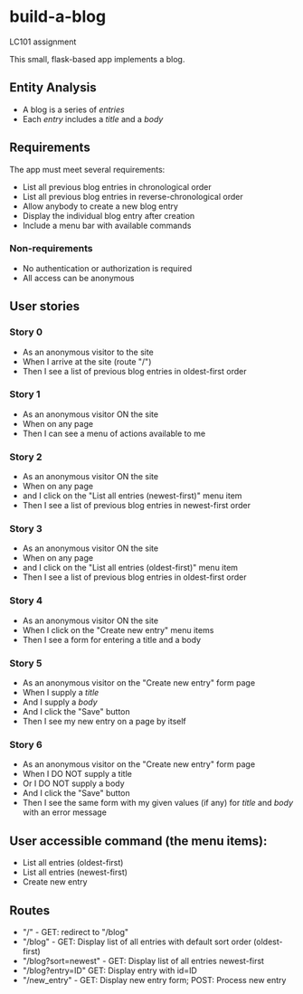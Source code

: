 # build-a-blog
LC101 assignment

This small, flask-based app implements a blog.

## Entity Analysis

* A blog is a series of _entries_
* Each _entry_ includes a _title_ and a _body_

## Requirements

The app must meet several requirements:

* List all previous blog entries in chronological order
* List all previous blog entries in reverse-chronological order
* Allow anybody to create a new blog entry
* Display the individual blog entry after creation
* Include a menu bar with available commands

### Non-requirements

* No authentication or authorization is required
* All access can be anonymous

## User stories

### Story 0
* As an anonymous visitor to the site
* When I arrive at the site (route "/")
* Then I see a list of previous blog entries in oldest-first order

### Story 1
* As an anonymous visitor ON the site
* When on any page
* Then I can see a menu of actions available to me

### Story 2
* As an anonymous visitor ON the site
* When on any page
* and I click on the "List all entries (newest-first)" menu item
* Then I see a list of previous blog entries in newest-first order

### Story 3
* As an anonymous visitor ON the site
* When on any page
* and I click on the "List all entries (oldest-first)" menu item
* Then I see a list of previous blog entries in oldest-first order

### Story 4
* As an anonymous visitor ON the site
* When I click on the "Create new entry" menu items
* Then I see a form for entering a title and a body

### Story 5
* As an anonymous visitor on the "Create new entry" form page
* When I supply a _title_
* And I supply a _body_
* And I click the "Save" button
* Then I see my new entry on a page by itself

### Story 6
* As an anonymous visitor on the "Create new entry" form page
* When I DO NOT supply a title
* Or I DO NOT supply a body
* And I click the "Save" button
* Then I see the same form with my given values (if any) for _title_ and _body_ with an error message


## User accessible command (the menu items):
* List all entries (oldest-first)
* List all entries (newest-first)
* Create new entry

## Routes

* "/" - GET: redirect to "/blog"
* "/blog" - GET: Display list of all entries with default sort order (oldest-first)
* "/blog?sort=newest" - GET: Display list of all entries newest-first
* "/blog?entry=ID" GET: Display entry with id=ID
* "/new_entry" - GET: Display new entry form; POST: Process new entry



